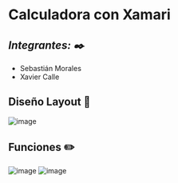 # Calculadora con Xamari
## _Integrantes: ✒️_ 

* Sebastián Morales
* Xavier Calle

## Diseño Layout 📃
![image](https://firebasestorage.googleapis.com/v0/b/firestoreandroid-a4c15.appspot.com/o/WhatsApp%20Image%202021-02-17%20at%208.58.23%20PM%20(1).jpeg?alt=media&token=2415b93d-9fa7-4fc1-a430-63b468b9c2f9)

## Funciones ✏️
![image](https://firebasestorage.googleapis.com/v0/b/firestoreandroid-a4c15.appspot.com/o/WhatsApp%20Image%202021-02-17%20at%208.58.23%20PM%20(2).jpeg?alt=media&token=bdeb6e01-2bd5-4995-afc7-cb39eca90bc0)
![image](https://firebasestorage.googleapis.com/v0/b/firestoreandroid-a4c15.appspot.com/o/WhatsApp%20Image%202021-02-17%20at%208.58.23%20PM.jpeg?alt=media&token=209a0dfb-68c0-4092-bf67-7e7a33d218c5)

